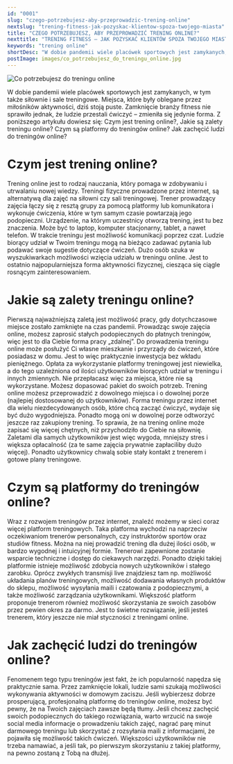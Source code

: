 ```yaml
---
id: "0001"
slug: "czego-potrzebujesz-aby-przeprowadzic-trening-online"
nextslug: "trening-fitness-jak-pozyskac-klientow-spoza-twojego-miasta"
title: "CZEGO POTRZEBUJESZ, ABY PRZEPROWADZIĆ TRENING ONLINE?"
nexttitle: "TRENING FITNESS – JAK POZYSKAĆ KLIENTÓW SPOZA TWOJEGO MIASTA?"
keywords: "trening online"
shortDesc: "W dobie pandemii wiele placówek sportowych jest zamykanych, w tym także siłownie i sale treningowe. Miejsca, które były oblegane przez miłośników aktywności, dziś stoją puste. Zamknięcie branży fitness nie sprawiło jednak, że ludzie przestali ćwiczyć – zmieniła się jedynie forma. Z poniższego artykułu dowiesz się: Czym jest trening online?, Jakie są zalety treningu online? Czym są platformy do treningów online? Jak zachęcić ludzi do treningów online?"
postImage: images/co_potrzebujesz_do_treningu_online.jpg
---
```


![Co potrzebujesz do treningu online](./images/co_potrzebujesz_do_treningu_online.jpg)

W dobie pandemii wiele placówek sportowych jest zamykanych, w tym także siłownie i sale treningowe. Miejsca, które były oblegane przez miłośników aktywności, dziś stoją puste. Zamknięcie branży fitness nie sprawiło jednak, że ludzie przestali ćwiczyć – zmieniła się jedynie forma. Z poniższego artykułu dowiesz się: Czym jest trening online?, Jakie są zalety treningu online? Czym są platformy do treningów online? Jak zachęcić ludzi do treningów online?

<h1>Czym jest trening online?</h1>
Trening online jest to rodzaj nauczania, który pomaga w zdobywaniu i utrwalaniu nowej wiedzy. Treningi fizyczne prowadzone przez internet, są alternatywą dla zajęć na siłowni czy sali treningowej. Trener prowadzący zajęcia łączy się z resztą grupy za pomocą platformy lub komunikatora i wykonuje ćwiczenia, które w tym samym czasie powtarzają jego podopieczni. Urządzenie, na którym uczestnicy otworzą trening, jest tu bez znaczenia. Może być to laptop, komputer stacjonarny, tablet, a nawet telefon. W trakcie treningu jest możliwość komunikacji poprzez czat. Ludzie biorący udział w Twoim treningu mogą na bieżąco zadawać pytania lub podawać swoje sugestie dotyczące ćwiczeń. Dużo osób szuka w wyszukiwarkach możliwości wzięcia udziału w treningu online. Jest to ostatnio najpopularniejsza forma aktywności fizycznej, ciesząca się ciągle rosnącym zainteresowaniem.

<h1>Jakie są zalety treningu online?</h1>
Pierwszą najważniejszą zaletą jest możliwość pracy, gdy dotychczasowe miejsce zostało zamknięte na czas pandemii. Prowadząc swoje zajęcia online, możesz zaprosić stałych podopiecznych do płatnych treningów, więc jest to dla Ciebie forma pracy „zdalnej”. Do prowadzenia treningu online może posłużyć Ci własne mieszkanie i przyrządy do ćwiczeń, które posiadasz w domu. Jest to więc praktycznie inwestycja bez wkładu pieniężnego. Opłata za wykorzystanie platformy treningowej jest niewielka, a do tego uzależniona od ilości użytkowników biorących udział w treningu i innych zmiennych. Nie przepłacasz więc za miejsca, które nie są wykorzystane. Możesz dopasować pakiet do swoich potrzeb. Trening online możesz przeprowadzić z dowolnego miejsca i o dowolnej porze (najlepiej dostosowanej do użytkowników). Forma treningu przez internet dla wielu niezdecydowanych osób, które chcą zacząć ćwiczyć, wydaje się być dużo wygodniejsza. Ponadto mogą oni w dowolnej porze odtworzyć jeszcze raz zakupiony trening. To sprawia, że na trening online może zapisać się więcej chętnych, niż przychodziło do Ciebie na siłownię. Zaletami dla samych użytkowników jest więc wygoda, mniejszy stres i większa opłacalność (za te same zajęcia prywatnie zapłaciliby dużo więcej). Ponadto użytkownicy chwalą sobie stały kontakt z trenerem i gotowe plany treningowe.

<h1>Czym są platformy do treningów online?</h1>
Wraz z rozwojem treningów przez internet, znaleźć możemy w sieci coraz więcej platform treningowych. Taka platforma wychodzi na naprzeciw oczekiwaniom trenerów personalnych, czy instruktorów sportów oraz studiów fitness. Można na niej prowadzić trening dla dużej ilości osób, w bardzo wygodnej i intuicyjnej formie. Trenerowi zapewnione zostanie wsparcie techniczne i dostęp do ciekawych narzędzi. Ponadto dzięki takiej platformie istnieje możliwość zdobycia nowych użytkowników i stałego zarobku. Oprócz zwykłych transmisji live znajdziesz tam np. możliwość układania planów treningowych, możliwość dodawania własnych produktów do sklepu, możliwość wysyłania maili i czatowania z podopiecznymi, a także możliwość zarządzania użytkownikami. Większość platform proponuje trenerom również możliwość skorzystania ze swoich zasobów przez pewien okres za darmo. Jest to świetne rozwiązanie, jeśli jesteś trenerem, który jeszcze nie miał styczności z treningami online.

<h1>Jak zachęcić ludzi do treningów online?</h1>
Fenomenem tego typu treningów jest fakt, że ich popularność napędza się praktycznie sama. Przez zamknięcie lokali, ludzie sami szukają możliwości wykonywania aktywności w domowym zaciszu. Jeśli wybierzesz dobrze prosperującą, profesjonalną platformę do treningów online, możesz być pewny, że na Twoich zajęciach zawsze będą tłumy. Jeśli chcesz zachęcić swoich podopiecznych do takiego rozwiązania, warto wrzucić na swoje social media informacje o prowadzeniu takich zajęć, nagrać parę minut darmowego treningu lub skorzystać z rozsyłania maili z informacjami, że pojawiła się możliwość takich ćwiczeń. Większości użytkowników nie trzeba namawiać, a jeśli tak, po pierwszym skorzystaniu z takiej platformy, na pewno zostaną z Tobą na dłużej.
